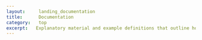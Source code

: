 ```yaml
---
layout:     landing_documentation
title:      Documentation
category:   top
excerpt:   Explanatory material and example definitions that outline how to use the plugin's components in different contexts.
---
```


